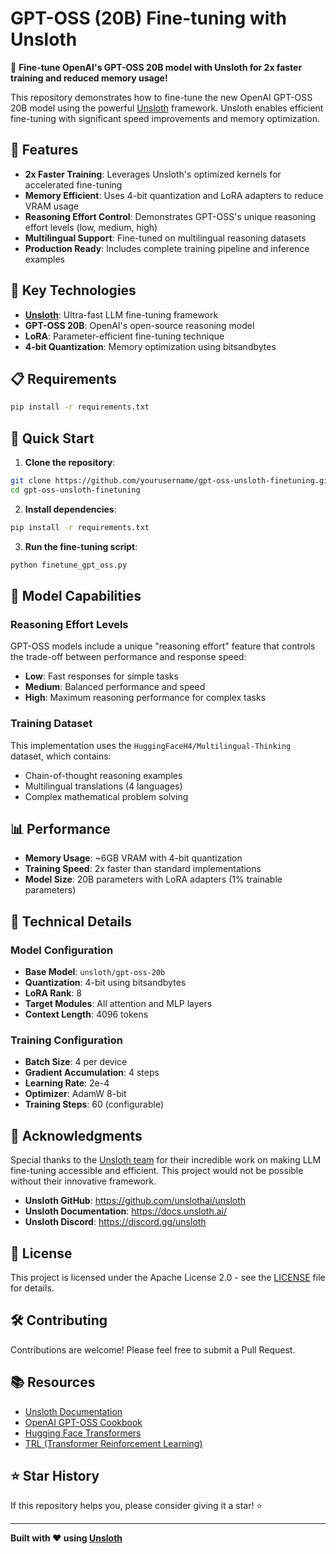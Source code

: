 # GPT-OSS (20B) Fine-tuning with Unsloth

🚀 **Fine-tune OpenAI's GPT-OSS 20B model with Unsloth for 2x faster training and reduced memory usage!**

This repository demonstrates how to fine-tune the new OpenAI GPT-OSS 20B model using the powerful [Unsloth](https://unsloth.ai/) framework. Unsloth enables efficient fine-tuning with significant speed improvements and memory optimization.

## 🌟 Features

- **2x Faster Training**: Leverages Unsloth's optimized kernels for accelerated fine-tuning
- **Memory Efficient**: Uses 4-bit quantization and LoRA adapters to reduce VRAM usage
- **Reasoning Effort Control**: Demonstrates GPT-OSS's unique reasoning effort levels (low, medium, high)
- **Multilingual Support**: Fine-tuned on multilingual reasoning datasets
- **Production Ready**: Includes complete training pipeline and inference examples

## 🔧 Key Technologies

- **[Unsloth](https://github.com/unslothai/unsloth)**: Ultra-fast LLM fine-tuning framework
- **GPT-OSS 20B**: OpenAI's open-source reasoning model
- **LoRA**: Parameter-efficient fine-tuning technique
- **4-bit Quantization**: Memory optimization using bitsandbytes

## 📋 Requirements

```bash
pip install -r requirements.txt
```

## 🚀 Quick Start

1. **Clone the repository**:
```bash
git clone https://github.com/yourusername/gpt-oss-unsloth-finetuning.git
cd gpt-oss-unsloth-finetuning
```

2. **Install dependencies**:
```bash
pip install -r requirements.txt
```

3. **Run the fine-tuning script**:
```bash
python finetune_gpt_oss.py
```

## 🎯 Model Capabilities

### Reasoning Effort Levels
GPT-OSS models include a unique "reasoning effort" feature that controls the trade-off between performance and response speed:

- **Low**: Fast responses for simple tasks
- **Medium**: Balanced performance and speed
- **High**: Maximum reasoning performance for complex tasks

### Training Dataset
This implementation uses the `HuggingFaceH4/Multilingual-Thinking` dataset, which contains:
- Chain-of-thought reasoning examples
- Multilingual translations (4 languages)
- Complex mathematical problem solving

## 📊 Performance

- **Memory Usage**: ~6GB VRAM with 4-bit quantization
- **Training Speed**: 2x faster than standard implementations
- **Model Size**: 20B parameters with LoRA adapters (1% trainable parameters)

## 🔬 Technical Details

### Model Configuration
- **Base Model**: `unsloth/gpt-oss-20b`
- **Quantization**: 4-bit using bitsandbytes
- **LoRA Rank**: 8
- **Target Modules**: All attention and MLP layers
- **Context Length**: 4096 tokens

### Training Configuration
- **Batch Size**: 4 per device
- **Gradient Accumulation**: 4 steps
- **Learning Rate**: 2e-4
- **Optimizer**: AdamW 8-bit
- **Training Steps**: 60 (configurable)

## 🤝 Acknowledgments

Special thanks to the [Unsloth team](https://unsloth.ai/) for their incredible work on making LLM fine-tuning accessible and efficient. This project would not be possible without their innovative framework.

- **Unsloth GitHub**: https://github.com/unslothai/unsloth
- **Unsloth Documentation**: https://docs.unsloth.ai/
- **Unsloth Discord**: https://discord.gg/unsloth

## 📄 License

This project is licensed under the Apache License 2.0 - see the [LICENSE](LICENSE) file for details.

## 🛠️ Contributing

Contributions are welcome! Please feel free to submit a Pull Request.

## 📚 Resources

- [Unsloth Documentation](https://docs.unsloth.ai/)
- [OpenAI GPT-OSS Cookbook](https://cookbook.openai.com/articles/gpt-oss/fine-tune-transfomers)
- [Hugging Face Transformers](https://huggingface.co/docs/transformers)
- [TRL (Transformer Reinforcement Learning)](https://huggingface.co/docs/trl)

## ⭐ Star History

If this repository helps you, please consider giving it a star! ⭐

---

**Built with ❤️ using [Unsloth](https://unsloth.ai/)**